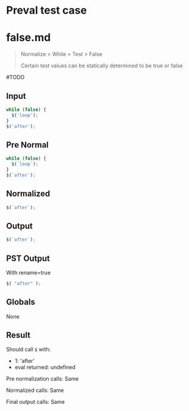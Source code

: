 # Preval test case

# false.md

> Normalize > While > Test > False
>
> Certain test values can be statically determined to be true or false

#TODO

## Input

`````js filename=intro
while (false) {
  $('loop');
}
$('after');
`````

## Pre Normal


`````js filename=intro
while (false) {
  $(`loop`);
}
$(`after`);
`````

## Normalized


`````js filename=intro
$(`after`);
`````

## Output


`````js filename=intro
$(`after`);
`````

## PST Output

With rename=true

`````js filename=intro
$( "after" );
`````

## Globals

None

## Result

Should call `$` with:
 - 1: 'after'
 - eval returned: undefined

Pre normalization calls: Same

Normalized calls: Same

Final output calls: Same
